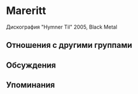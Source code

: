 # Mareritt

Дискография
"Hymner Til" 2005, Black Metal

## Отношения с другими группами


## Обсуждения


## Упоминания

